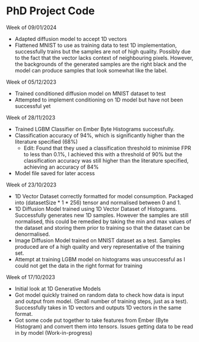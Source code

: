 # PhD Project Code
Week of 09/01/2024

- Adapted diffusion model to accept 1D vectors
- Flattened MNIST to use as training data to test 1D implementation, successfully trains but the samples are not of high quality. Possibly due to the fact that the vector lacks context of neighbouring pixels. However, the backgrounds of the generated samples are the right black and the model can produce samples that look somewhat like the label.

Week of 05/12/2023

- Trained conditioned diffusion model on MNIST dataset to test
- Attempted to implement conditioning on 1D model but have not been successful yet

Week of 28/11/2023

- Trained LGBM Classifier on Ember Byte Histograms successfully.
- Classification accuracy of 94%, which is significantly higher than the literature specified (68%)
  - Edit: Found that they used a classification threshold to minimise FPR to less than 0.1%, I achieved this with a threshold of 90% but the classification accuracy was still higher than the literature specified, achieving an accuracy of 84%
- Model file saved for later access

Week of 23/10/2023

- 1D Vector Dataset correctly formatted for model consumption. Packaged into (datasetSize * 1 * 256) tensor and normalised between 0 and 1.
- 1D Diffusion Model trained using 1D Vector Dataset of Histograms. Successfully generates new 1D samples. However the samples are still normalised, this could be remedied by taking the min and max values of the dataset and storing them prior to training so that the dataset can be denormalised.
- Image Diffusion Model trained on MNIST dataset as a test. Samples produced are of a high quality and very representative of the training set.
- Attempt at training LGBM model on histograms was unsuccessful as I could not get the data in the right format for training

Week of 17/10/2023

- Initial look at 1D Generative Models
- Got model quickly trained on random data to check how data is input and output from model. (Small number of training steps, just as a test). Successfully takes in 1D vectors and outputs 1D vectors in the same format.
- Got some code put together to take features from Ember (Byte Histogram) and convert them into tensors. Issues getting data to be read in by model (Work-in-progress)
